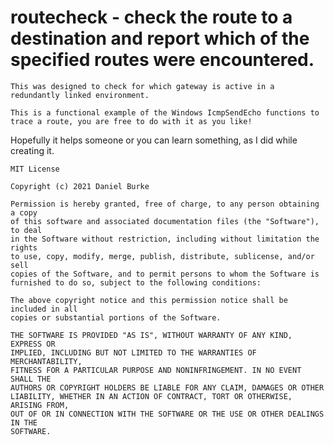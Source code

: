 # routecheck - check the route to a destination and report which of the specified routes were encountered.

	This was designed to check for which gateway is active in a redundantly linked environment.

	This is a functional example of the Windows IcmpSendEcho functions to trace a route, you are free to do with it as you like!
  Hopefully it helps someone or you can learn something, as I did while creating it.

	MIT License

	Copyright (c) 2021 Daniel Burke

	Permission is hereby granted, free of charge, to any person obtaining a copy
	of this software and associated documentation files (the "Software"), to deal
	in the Software without restriction, including without limitation the rights
	to use, copy, modify, merge, publish, distribute, sublicense, and/or sell
	copies of the Software, and to permit persons to whom the Software is
	furnished to do so, subject to the following conditions:

	The above copyright notice and this permission notice shall be included in all
	copies or substantial portions of the Software.

	THE SOFTWARE IS PROVIDED "AS IS", WITHOUT WARRANTY OF ANY KIND, EXPRESS OR
	IMPLIED, INCLUDING BUT NOT LIMITED TO THE WARRANTIES OF MERCHANTABILITY,
	FITNESS FOR A PARTICULAR PURPOSE AND NONINFRINGEMENT. IN NO EVENT SHALL THE
	AUTHORS OR COPYRIGHT HOLDERS BE LIABLE FOR ANY CLAIM, DAMAGES OR OTHER
	LIABILITY, WHETHER IN AN ACTION OF CONTRACT, TORT OR OTHERWISE, ARISING FROM,
	OUT OF OR IN CONNECTION WITH THE SOFTWARE OR THE USE OR OTHER DEALINGS IN THE
	SOFTWARE.

